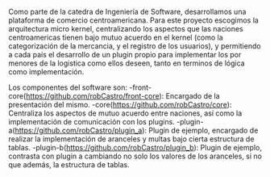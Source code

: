 Como parte de la catedra de Ingeniería de Software, desarrollamos una plataforma de comercio centroamericana.
Para este proyecto escogimos la arquitectura micro kernel, centralizando los aspectos que las naciones centroamericas tienen bajo mutuo acuerdo en el kernel (como la categorización de la mercancia, y el registro de los usuarios), y permitiendo a cada país el desarrollo de un plugin propio para implementar los por menores de la logistica como ellos deseen, tanto en terminos de lógica como implementación.

Los componentes del software son:
  -front-core(https://github.com/robCastro/front-core): Encargado de la presentación del mismo.
  -core(https://github.com/robCastro/core): Centraliza los aspectos de mutuo acuerdo entre naciones, así como la implementación de comunicación con los plugins.
  -plugin-a(https://github.com/robCastro/plugin_a): Plugin de ejemplo, encargado de realizar la implementación de aranceles y multas bajo cierta estructura de tablas.
  -plugin-b(https://github.com/robCastro/plugin_b): Plugin de ejemplo, contrasta con plugin a cambiando no solo los valores de los aranceles, si no que además, la estructura de tablas.
